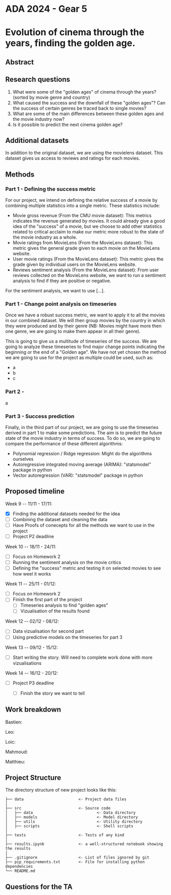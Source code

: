 # ADA 2024 - Gear 5


# Evolution of cinema through the years, finding the golden age.

## Abstract


## Research questions
1. What were some of the "golden ages" of cinema through the years? (sorted by movie genre and country)
2. What caused the success and the downfall of these "golden ages"? Can the success of certain genres be traced back to single movies?
3. What are some of the main differences between these golden ages and the movie industry now?
4. Is it possible to predict the next cinema golden age?

## Additional datasets
In addition to the original dataset, we are using the movielens dataset. This dataset gives us access to reviews and ratings for each movies. 


## Methods

### Part 1 - Defining the success metric
For our project, we intend on defining the relative success of a movie by combining multiple statistics into a single metric. These statistics include:
- Movie gross revenue (From the CMU movie dataset): This metrics indicates the revenue generated by movies. It could already give a good idea of the "success" of a movie, but we choose to add other statistics related to critical acclaim to make our metric more robust to the state of the movie industry as a whole. 
- Movie ratings from MovieLens (From the MovieLens dataset): This metric gives the general grade given to each movie on the MovieLens website. 
- User movie ratings (From the MovieLens dataset): This metric gives the grade given by individual users on the MovieLens website. 
- Reviews sentiment analysis (From the MovieLens dataset): From user reviews collected on the MovieLens website, we want to run a sentiment analysis to find if they are positive or negative. 

For the sentiment analysis, we want to use [...].



### Part 1 - Change point analysis on timeseries
Once we have a robust success metric, we want to apply it to all the movies in our combined dataset. We will then group movies by the country in which they were produced and by their genre (NB: Movies might have more then one genre, we are going to make them appear in all their genre). 

This is going to give us a multitude of timeseries of the success. We are going to analyze these timeseries to find major change points indicating the beginning or the end of a "Golden age". We have not yet chosen the method we are going to use for the project as multiple could be used, such as: 
- a
- b
- c


### Part 2 - 
a


### Part 3 - Success prediction
Finally, in the third part of our project, we are going to use the timeseries derived in part 1 to make some predictions. The aim is to predict the future state of the movie industry in terms of success. To do so, we are going to compare the performance of these different algorithms:
- Polynomial regression / Ridge regression: Might do the algorithms ourselves
- Autoregressive integrated moving average (ARIMA): "statsmodel" package in python
- Vector autoregression (VAR): "statsmodel" package in python



## Proposed timeline
Week 9 -- 11/11 - 17/11: 
- [x] Finding the additional datasets needed for the idea
- [ ] Combining the dataset and cleaning the data
- [ ] Have Proofs of conecepts for all the methods we want to use in the project
- [ ] Project P2 deadline

Week 10 -- 18/11 - 24/11: 
- [ ] Focus on Homework 2
- [ ] Running the sentiment analysis on the movie critics
- [ ] Defining the "success" metric and testing it on selected movies to see how weel it works

Week 11 -- 25/11 - 01/12: 
- [ ] Focus on Homework 2
- [ ] Finish the first part of the project
    - [ ] Timeseries analysis to find "golden ages"
    - [ ] Vizualisation of the results found

Week 12 -- 02/12 - 08/12: 
- [ ] Data vizualisation for second part
- [ ] Using predictive models on the timeseries for part 3

Week 13 -- 09/12 - 15/12: 
- [ ] Start writing the story. Will need to complete work done with more vizualisations

Week 14 -- 16/12 - 20/12: 
- [ ] Project P3 deadline
    - [ ] Finish the story we want to tell


## Work breakdown
Bastien: 

Leo:

Loic:

Mahmoud:

Matthieu:


## Project Structure
The directory structure of new project looks like this:

```
├── data                        <- Project data files
│
├── src                         <- Source code
│   ├── data                            <- Data directory
│   ├── models                          <- Model directory
│   ├── utils                           <- Utility directory
│   ├── scripts                         <- Shell scripts
│
├── tests                       <- Tests of any kind
│
├── results.ipynb               <- a well-structured notebook showing the results
│
├── .gitignore                  <- List of files ignored by git
├── pip_requirements.txt        <- File for installing python dependencies
└── README.md
```

## Questions for the TA